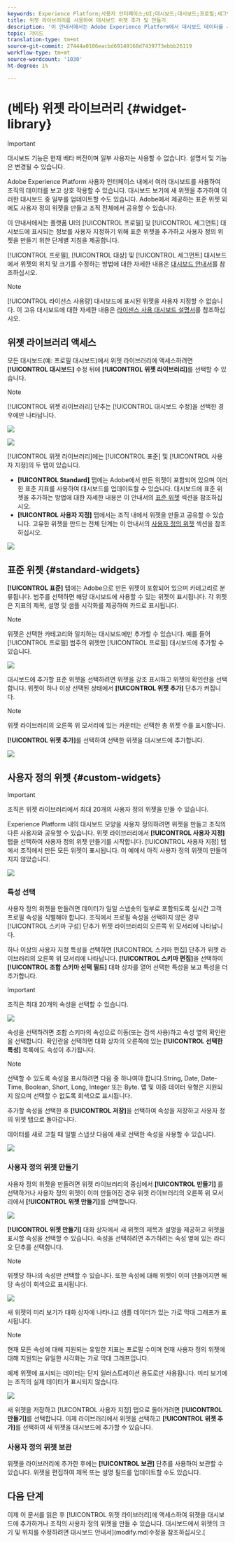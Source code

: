 ```yaml
---
keywords: Experience Platform;사용자 인터페이스;UI;대시보드;대시보드;프로필;세그먼트;대상;라이센스 사용
title: 위젯 라이브러리를 사용하여 대시보드 위젯 추가 및 만들기
description: '이 안내서에서는 Adobe Experience Platform에서 대시보드 데이터를 시각화하기 위해 표준 위젯을 추가하고 사용자 정의 위젯을 만들기 위한 단계별 지침을 제공합니다. '
topic: 가이드
translation-type: tm+mt
source-git-commit: 27444a0106eacbd69149168d7439773ebbb26119
workflow-type: tm+mt
source-wordcount: '1030'
ht-degree: 1%

---
```



# (베타) 위젯 라이브러리 {#widget-library}

>[!IMPORTANT]
>
>대시보드 기능은 현재 베타 버전이며 일부 사용자는 사용할 수 없습니다. 설명서 및 기능은 변경될 수 있습니다.

Adobe Experience Platform 사용자 인터페이스 내에서 여러 대시보드를 사용하여 조직의 데이터를 보고 상호 작용할 수 있습니다. 대시보드 보기에 새 위젯을 추가하여 이러한 대시보드 중 일부를 업데이트할 수도 있습니다. Adobe에서 제공하는 표준 위젯 외에도 사용자 정의 위젯을 만들고 조직 전체에서 공유할 수 있습니다.

이 안내서에서는 플랫폼 UI의 [!UICONTROL 프로필] 및 [!UICONTROL 세그먼트] 대시보드에 표시되는 정보를 사용자 지정하기 위해 표준 위젯을 추가하고 사용자 정의 위젯을 만들기 위한 단계별 지침을 제공합니다.

[!UICONTROL 프로필], [!UICONTROL 대상] 및 [!UICONTROL 세그먼트] 대시보드에서 위젯의 위치 및 크기를 수정하는 방법에 대한 자세한 내용은 [대시보드 안내서](modify.md)를 참조하십시오.

>[!NOTE]
>
>[!UICONTROL 라이선스 사용량] 대시보드에 표시된 위젯을 사용자 지정할 수 없습니다. 이 고유 대시보드에 대한 자세한 내용은 [라이센스 사용 대시보드 설명서](guides/license-usage.md)를 참조하십시오.

## 위젯 라이브러리 액세스

모든 대시보드(예: 프로필 대시보드)에서 위젯 라이브러리에 액세스하려면 **[!UICONTROL 대시보드]** 수정 뒤에 **[!UICONTROL 위젯 라이브러리]**&#x200B;를 선택할 수 있습니다.

>[!NOTE]
>
>[!UICONTROL 위젯 라이브러리] 단추는 [!UICONTROL 대시보드 수정]을 선택한 경우에만 나타납니다.

![](images/customization/modify-dashboard.png)

![](images/customization/widget-library-button.png)

[!UICONTROL 위젯 라이브러리]에는 [!UICONTROL 표준] 및 [!UICONTROL 사용자 지정]의 두 탭이 있습니다.

* **[!UICONTROL Standard]** 탭에는 Adobe에서 만든 위젯이 포함되어 있으며 이러한 표준 지표를 사용하여 대시보드를 업데이트할 수 있습니다. 대시보드에 표준 위젯을 추가하는 방법에 대한 자세한 내용은 이 안내서의 [표준 위젯](#standard-widgets) 섹션을 참조하십시오.
* **[!UICONTROL 사용자 지정]** 탭에서는 조직 내에서 위젯을 만들고 공유할 수 있습니다. 고유한 위젯을 만드는 전체 단계는 이 안내서의 [사용자 정의 위젯](#custom-widgets) 섹션을 참조하십시오.

![](images/customization/widget-library.png)

## 표준 위젯 {#standard-widgets}

**[!UICONTROL 표준]** 탭에는 Adobe으로 만든 위젯이 포함되어 있으며 카테고리로 분류됩니다. 범주를 선택하면 해당 대시보드에 사용할 수 있는 위젯이 표시됩니다. 각 위젯은 지표의 제목, 설명 및 샘플 시각화를 제공하여 카드로 표시됩니다.

>[!NOTE]
>
>위젯은 선택한 카테고리와 일치하는 대시보드에만 추가할 수 있습니다. 예를 들어 [!UICONTROL 프로필] 범주의 위젯만 [!UICONTROL 프로필] 대시보드에 추가할 수 있습니다.

![](images/customization/standard-widgets.png)

대시보드에 추가할 표준 위젯을 선택하려면 위젯을 강조 표시하고 위젯의 확인란을 선택합니다. 위젯이 하나 이상 선택된 상태에서 **[!UICONTROL 위젯 추가]** 단추가 켜집니다.

>[!NOTE]
>
>위젯 라이브러리의 오른쪽 위 모서리에 있는 카운터는 선택한 총 위젯 수를 표시합니다.

**[!UICONTROL 위젯 추가]**&#x200B;를 선택하여 선택한 위젯을 대시보드에 추가합니다.

![](images/customization/add-widget.png)

## 사용자 정의 위젯 {#custom-widgets}

>[!IMPORTANT]
>
>조직은 위젯 라이브러리에서 최대 20개의 사용자 정의 위젯을 만들 수 있습니다.

Experience Platform 내의 대시보드 모양을 사용자 정의하려면 위젯을 만들고 조직의 다른 사용자와 공유할 수 있습니다. 위젯 라이브러리에서 **[!UICONTROL 사용자 지정]** 탭을 선택하여 사용자 정의 위젯 만들기를 시작합니다. [!UICONTROL 사용자 지정] 탭에서 조직에서 만든 모든 위젯이 표시됩니다. 이 예에서 아직 사용자 정의 위젯이 만들어지지 않았습니다.

![](images/customization/custom-widgets.png)

### 특성 선택

사용자 정의 위젯을 만들려면 데이터가 일일 스냅숏의 일부로 포함되도록 실시간 고객 프로필 속성을 식별해야 합니다. 조직에서 프로필 속성을 선택하지 않은 경우 [!UICONTROL 스키마 구성] 단추가 위젯 라이브러리의 오른쪽 위 모서리에 나타납니다.

하나 이상의 사용자 지정 특성을 선택하면 [!UICONTROL 스키마 편집] 단추가 위젯 라이브러리의 오른쪽 위 모서리에 나타납니다. **[!UICONTROL 스키마 편집]**&#x200B;을 선택하여 **[!UICONTROL 조합 스키마 선택 필드]** 대화 상자를 열어 선택한 특성을 보고 특성을 더 추가합니다.

>[!IMPORTANT]
>
>조직은 최대 20개의 속성을 선택할 수 있습니다.

![](images/customization/edit-schema.png)

속성을 선택하려면 조합 스키마의 속성으로 이동(또는 검색 사용)하고 속성 옆의 확인란을 선택합니다. 확인란을 선택하면 대화 상자의 오른쪽에 있는 **[!UICONTROL 선택한 특성]** 목록에도 속성이 추가됩니다.

>[!NOTE]
>
>선택할 수 있도록 속성을 표시하려면 다음 중 하나여야 합니다.String, Date, Date-Time, Boolean, Short, Long, Integer 또는 Byte. 맵 및 이중 데이터 유형은 지원되지 않으며 선택할 수 없도록 회색으로 표시됩니다.

추가할 속성을 선택한 후 **[!UICONTROL 저장]**&#x200B;을 선택하여 속성을 저장하고 사용자 정의 위젯 탭으로 돌아갑니다.

데이터를 새로 고칠 때 일별 스냅샷 다음에 새로 선택한 속성을 사용할 수 있습니다.

![](images/customization/select-attribute.png)

### 사용자 정의 위젯 만들기

사용자 정의 위젯을 만들려면 위젯 라이브러리의 중심에서 **[!UICONTROL 만들기]** 를 선택하거나 사용자 정의 위젯이 이미 만들어진 경우 위젯 라이브러리의 오른쪽 위 모서리에서 **[!UICONTROL 위젯 만들기]**&#x200B;를 선택합니다.

![](images/customization/create-widget.png)

**[!UICONTROL 위젯 만들기]** 대화 상자에서 새 위젯의 제목과 설명을 제공하고 위젯을 표시할 속성을 선택할 수 있습니다. 속성을 선택하려면 추가하려는 속성 옆에 있는 라디오 단추를 선택합니다.

>[!NOTE]
>
>위젯당 하나의 속성만 선택할 수 있습니다. 또한 속성에 대해 위젯이 이미 만들어지면 해당 속성이 회색으로 표시됩니다.

![](images/customization/create-widget-dialog.png)

새 위젯의 미리 보기가 대화 상자에 나타나고 샘플 데이터가 있는 가로 막대 그래프가 표시됩니다.

>[!NOTE]
>
>현재 모든 속성에 대해 지원되는 유일한 지표는 프로필 수이며 현재 사용자 정의 위젯에 대해 지원되는 유일한 시각화는 가로 막대 그래프입니다.
>
>예제 위젯에 표시되는 데이터는 단지 일러스트레이션 용도로만 사용됩니다. 미리 보기에는 조직의 실제 데이터가 표시되지 않습니다.

![](images/customization/create-widget-select-attribute.png)

새 위젯을 저장하고 [!UICONTROL 사용자 지정] 탭으로 돌아가려면 **[!UICONTROL 만들기]**&#x200B;를 선택합니다. 이제 라이브러리에서 위젯을 선택하고 **[!UICONTROL 위젯 추가]**&#x200B;를 선택하여 새 위젯을 대시보드에 추가할 수 있습니다.

### 사용자 정의 위젯 보관

위젯을 라이브러리에 추가한 후에는 **[!UICONTROL 보관]** 단추를 사용하여 보관할 수 있습니다. 위젯을 편집하여 제목 또는 설명 필드를 업데이트할 수도 있습니다.

## 다음 단계

이제 이 문서를 읽은 후 [!UICONTROL 위젯 라이브러리]에 액세스하여 위젯을 대시보드에 추가하거나 조직의 사용자 정의 위젯을 만들 수 있습니다. 대시보드에서 위젯의 크기 및 위치를 수정하려면 대시보드 안내서](modify.md)수정을 참조하십시오.[